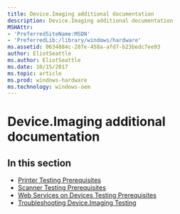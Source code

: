 ```yaml
---
title: Device.Imaging additional documentation
description: Device.Imaging additional documentation
MSHAttr:
- 'PreferredSiteName:MSDN'
- 'PreferredLib:/library/windows/hardware'
ms.assetid: 0634884c-28fe-458a-afd7-b23bedc7ee93
author: EliotSeattle
ms.author: EliotSeattle
ms.date: 10/15/2017
ms.topic: article
ms.prod: windows-hardware
ms.technology: windows-oem
---
```


# Device.Imaging additional documentation


## <span id="in_this_section"></span>In this section


-   [Printer Testing Prerequisites](printer-testing-prerequisites.md)
-   [Scanner Testing Prerequisites](scanner-testing-prerequisites.md)
-   [Web Services on Devices Testing Prerequisites](web-services-on-devices-testing-prerequisites.md)
-   [Troubleshooting Device.Imaging Testing](troubleshooting-deviceimaging-testing.md)

 

 







